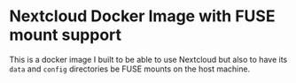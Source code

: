 # Nextcloud Docker Image with FUSE mount support

This is a docker image I built to be able to use Nextcloud but also to have its `data` and `config` directories be FUSE mounts on the host machine.
